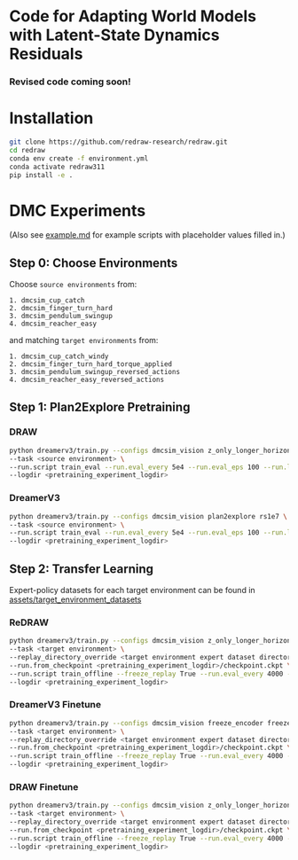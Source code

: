 
# Code for Adapting World Models with Latent-State Dynamics Residuals
### Revised code coming soon!

# Installation
```bash
git clone https://github.com/redraw-research/redraw.git
cd redraw
conda env create -f environment.yml
conda activate redraw311
pip install -e .
```


# DMC Experiments
(Also see [example.md](example.md) for example scripts with placeholder values filled in.)

## Step 0: Choose Environments
Choose `source environments` from:
```
1. dmcsim_cup_catch
2. dmcsim_finger_turn_hard
3. dmcsim_pendulum_swingup
4. dmcsim_reacher_easy
```
and matching `target environments` from:
```
1. dmcsim_cup_catch_windy
2. dmcsim_finger_turn_hard_torque_applied
3. dmcsim_pendulum_swingup_reversed_actions
4. dmcsim_reacher_easy_reversed_actions
```

## Step 1: Plan2Explore Pretraining
### DRAW
```bash
python dreamerv3/train.py --configs dmcsim_vision z_only_longer_horizon_preset no_post_stchprms draw_plan2explore \
--task <source environment> \
--run.script train_eval --run.eval_every 5e4 --run.eval_eps 100 --run.log_every 3000 --run.steps 4.5e6 \
--logdir <pretraining_experiment_logdir>
```
### DreamerV3
```bash
python dreamerv3/train.py --configs dmcsim_vision plan2explore rs1e7 \
--task <source environment> \
--run.script train_eval --run.eval_every 5e4 --run.eval_eps 100 --run.log_every 3000 --run.steps 4.5e6 \
--logdir <pretraining_experiment_logdir>
```

## Step 2: Transfer Learning
Expert-policy datasets for each target environment can be found in [assets/target_environment_datasets](assets/target_environment_datasets)

### ReDRAW
```bash
python dreamerv3/train.py --configs dmcsim_vision z_only_longer_horizon_preset no_post_stchprms freeze_wm ensemble_residual_extra_small_1_member 100x_wm_lr replay_size_4e4 \
--task <target environment> \
--replay_directory_override <target environment expert dataset directory>/eval_replay \
--run.from_checkpoint <pretraining_experiment_logdir>/checkpoint.ckpt \
--run.script train_offline --freeze_replay True --run.eval_every 4000 --run.eval_eps 100 --run.log_every 4000 --run.steps 3e6 \
--logdir <pretraining_experiment_logdir>
```

### DreamerV3 Finetune
```bash
python dreamerv3/train.py --configs dmcsim_vision freeze_encoder freeze_vanilla_heads no_reward_loss replay_size_4e4 \
--task <target environment> \
--replay_directory_override <target environment expert dataset directory>/eval_replay \
--run.from_checkpoint <pretraining_experiment_logdir>/checkpoint.ckpt \
--run.script train_offline --freeze_replay True --run.eval_every 4000 --run.eval_eps 100 --run.log_every 4000 --run.steps 3e6 \
--logdir <pretraining_experiment_logdir>
```

### DRAW Finetune
```bash
python dreamerv3/train.py --configs dmcsim_vision z_only_longer_horizon_preset no_post_stchprms freeze_encoder freeze_vanilla_heads freeze_posterior zero_vanilla_head_loss no_rep_loss replay_size_4e4 \
--task <target environment> \
--replay_directory_override <target environment expert dataset directory>/eval_replay \
--run.from_checkpoint <pretraining_experiment_logdir>/checkpoint.ckpt \
--run.script train_offline --freeze_replay True --run.eval_every 4000 --run.eval_eps 100 --run.log_every 4000 --run.steps 3e6 \
--logdir <pretraining_experiment_logdir>
```


